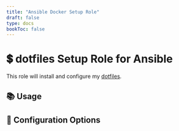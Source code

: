 ```yaml
---
title: "Ansible Docker Setup Role"
draft: false
type: docs
bookToc: false
---
```


# 💲 **dotfiles** Setup Role for Ansible

This role will install and configure my [dotfiles](https://github.com/sujaykumarh/dotfiles).

## 📚 Usage

## 🔧 Configuration Options
